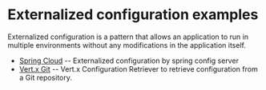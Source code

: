 # Externalized configuration examples

Externalized configuration is a pattern that allows an application to run in multiple environments without any modifications in the application itself.

 - [Spring Cloud](spring-cloud) -- Externalized configuration by spring config server
 - [Vert.x Git](vertx-git) -- Vert.x Configuration Retriever to retrieve configuration from a Git repository.